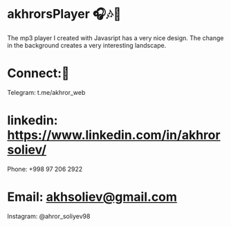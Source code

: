 # akhrorsPlayer 🎧🎶🎼
The mp3 player I created with Javasript has a very nice design. The change in the background creates a very interesting landscape.

# Connect:🚩

Telegram: t.me/akhror_web

# linkedin: https://www.linkedin.com/in/akhrorsoliev/

Phone: +998 97 206 2922

# Email: akhsoliev@gmail.com

Instagram: @ahror_soliyev98

